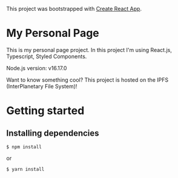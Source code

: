 This project was bootstrapped with [Create React App](https://github.com/facebook/create-react-app).

# My Personal Page

This is my personal page project. In this project I'm using React.js, Typescript, Styled Components.

Node.js version: v16.17.0

Want to know something cool? This project is hosted on the IPFS (InterPlanetary File System)!

# Getting started

## Installing dependencies

```
$ npm install
```

or

```
$ yarn install
```
